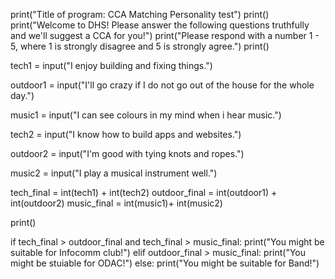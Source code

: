 print("Title of program: CCA Matching Personality test") 
print() 
print("Welcome to DHS! Please answer the following questions truthfully and we'll suggest a CCA for you!") 
print("Please respond with a number 1 - 5, where 1 is strongly disagree and 5 is strongly agree.") 
print()

tech1 = input("I enjoy building and fixing things.")

outdoor1 = input("I'll go crazy if I do not go out of the house for the whole day.")

music1 = input("I can see colours in my mind when i hear music.")

tech2 = input("I know how to build apps and websites.")

outdoor2 = input("I'm good with tying knots and ropes.")

music2 = input("I play a musical instrument well.")

tech_final = int(tech1) + int(tech2) outdoor_final = int(outdoor1) + int(outdoor2) music_final = int(music1)+ int(music2)

print()

if tech_final > outdoor_final and tech_final > music_final: print("You might be suitable for Infocomm club!") elif outdoor_final > music_final: print("You might be stuiable for ODAC!") else: print("You might be suitable for Band!")
